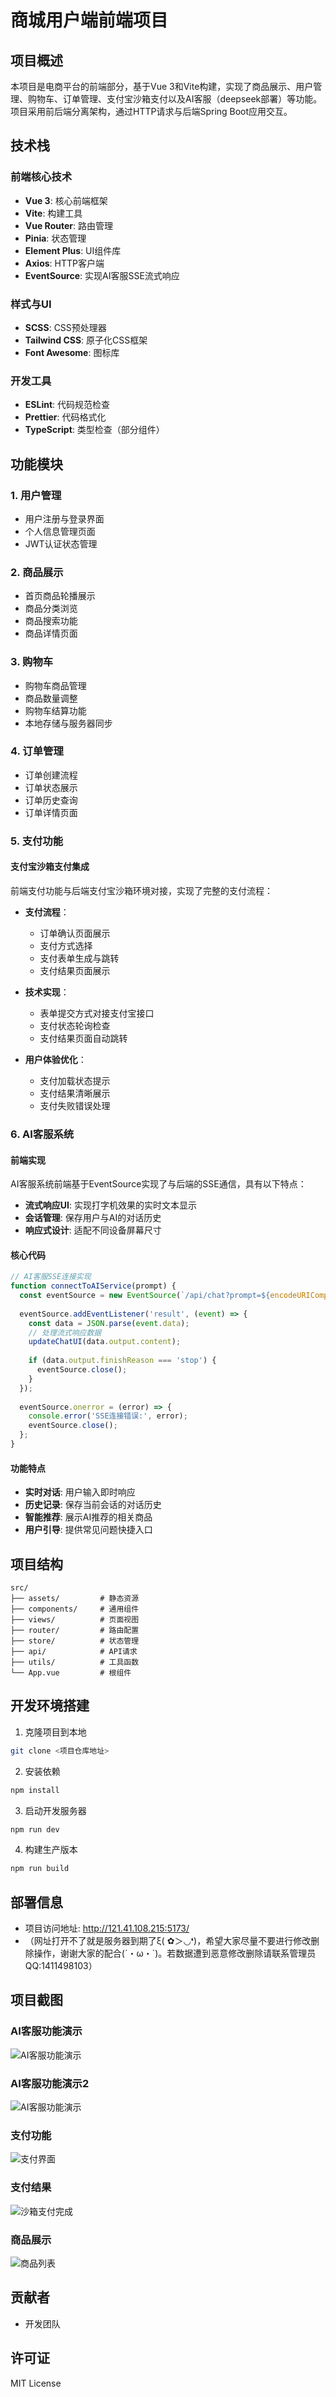 # 商城用户端前端项目

## 项目概述
本项目是电商平台的前端部分，基于Vue 3和Vite构建，实现了商品展示、用户管理、购物车、订单管理、支付宝沙箱支付以及AI客服（deepseek部署）等功能。项目采用前后端分离架构，通过HTTP请求与后端Spring Boot应用交互。

## 技术栈

### 前端核心技术
- **Vue 3**: 核心前端框架
- **Vite**: 构建工具
- **Vue Router**: 路由管理
- **Pinia**: 状态管理
- **Element Plus**: UI组件库
- **Axios**: HTTP客户端
- **EventSource**: 实现AI客服SSE流式响应

### 样式与UI
- **SCSS**: CSS预处理器
- **Tailwind CSS**: 原子化CSS框架
- **Font Awesome**: 图标库

### 开发工具
- **ESLint**: 代码规范检查
- **Prettier**: 代码格式化
- **TypeScript**: 类型检查（部分组件）

## 功能模块

### 1. 用户管理
- 用户注册与登录界面
- 个人信息管理页面
- JWT认证状态管理

### 2. 商品展示
- 首页商品轮播展示
- 商品分类浏览
- 商品搜索功能
- 商品详情页面

### 3. 购物车
- 购物车商品管理
- 商品数量调整
- 购物车结算功能
- 本地存储与服务器同步

### 4. 订单管理
- 订单创建流程
- 订单状态展示
- 订单历史查询
- 订单详情页面

### 5. 支付功能

#### 支付宝沙箱支付集成

前端支付功能与后端支付宝沙箱环境对接，实现了完整的支付流程：

- **支付流程**：
  - 订单确认页面展示
  - 支付方式选择
  - 支付表单生成与跳转
  - 支付结果页面展示

- **技术实现**：
  - 表单提交方式对接支付宝接口
  - 支付状态轮询检查
  - 支付结果页面自动跳转

- **用户体验优化**：
  - 支付加载状态提示
  - 支付结果清晰展示
  - 支付失败错误处理

### 6. AI客服系统

#### 前端实现
AI客服系统前端基于EventSource实现了与后端的SSE通信，具有以下特点：

- **流式响应UI**: 实现打字机效果的实时文本显示
- **会话管理**: 保存用户与AI的对话历史
- **响应式设计**: 适配不同设备屏幕尺寸

#### 核心代码
```javascript
// AI客服SSE连接实现
function connectToAIService(prompt) {
  const eventSource = new EventSource(`/api/chat?prompt=${encodeURIComponent(prompt)}`);
  
  eventSource.addEventListener('result', (event) => {
    const data = JSON.parse(event.data);
    // 处理流式响应数据
    updateChatUI(data.output.content);
    
    if (data.output.finishReason === 'stop') {
      eventSource.close();
    }
  });
  
  eventSource.onerror = (error) => {
    console.error('SSE连接错误:', error);
    eventSource.close();
  };
}
```

#### 功能特点
- **实时对话**: 用户输入即时响应
- **历史记录**: 保存当前会话的对话历史
- **智能推荐**: 展示AI推荐的相关商品
- **用户引导**: 提供常见问题快捷入口

## 项目结构
```
src/
├── assets/         # 静态资源
├── components/     # 通用组件
├── views/          # 页面视图
├── router/         # 路由配置
├── store/          # 状态管理
├── api/            # API请求
├── utils/          # 工具函数
└── App.vue         # 根组件
```

## 开发环境搭建
1. 克隆项目到本地
```bash
git clone <项目仓库地址>
```

2. 安装依赖
```bash
npm install
```

3. 启动开发服务器
```bash
npm run dev
```

4. 构建生产版本
```bash
npm run build
```

## 部署信息
- 项目访问地址: http://121.41.108.215:5173/
- （网址打开不了就是服务器到期了ξ( ✿＞◡❛)，希望大家尽量不要进行修改删除操作，谢谢大家的配合(´・ω・`)。若数据遭到恶意修改删除请联系管理员QQ:1411498103）

## 项目截图

### AI客服功能演示
![AI客服功能演示](app_chat.png)

### AI客服功能演示2
![AI客服功能演示](app_chat2.png)

### 支付功能
![支付界面](app_pay.png)

### 支付结果
![沙箱支付完成](app_paied.png)

### 商品展示
![商品列表](app_index.png)

## 贡献者
- 开发团队

## 许可证
MIT License
